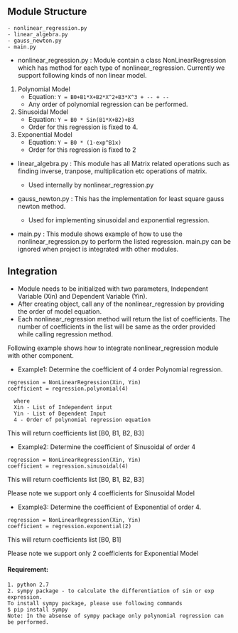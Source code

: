 ## Module Structure

    - nonlinear_regression.py
    - linear_algebra.py
    - gauss_newton.py
    - main.py 
    
- nonlinear_regression.py :
Module contain a class NonLinearRegression which has method for each type of nonlinear_regression.
Currently we support following kinds of non linear model.

1. Polynomial Model 
    - Equation: ```Y = B0+B1*X+B2*X^2+B3*X^3 + -- + --```
    - Any order of polynomial regression can be performed.
2. Sinusoidal Model 
    - Equation: ```Y = B0 * Sin(B1*X+B2)+B3```
    - Order for this regression is fixed to 4.
3. Exponential Model
    - Equation: ```Y = B0 * (1-exp^B1x)```
    - Order for this regression is fixed to 2

- linear_algebra.py : This module has all Matrix related operations such as finding inverse, tranpose, multiplication etc operations of matrix.
    -   Used internally by nonlinear_regression.py 

- gauss_newton.py : This has the implementation for least square gauss newton method.
     -   Used for implementing sinusoidal and exponential regression.

- main.py : This module shows example of how to use the nonlinear_regression.py to perform the listed regression. main.py can be ignored when project is integrated with other modules.

## Integration

- Module needs to be initialized with two parameters, Independent Variable (Xin) and Dependent Variable (Yin).
- After creating object, call any of the nonlinear_regression by providing the order of model equation.
- Each nonlinear_regression method will return the list of coefficients. The number of coefficients in the list will be same as the order provided while calling regression method.

Following example shows how to integrate nonlinear_regression module with other component.

- Example1: Determine the coefficient of 4 order Polynomial regression.
```
regression = NonLinearRegression(Xin, Yin) 
coefficient = regression.polynomial(4)
```
 
      where
      Xin - List of Independent input
      Yin - List of Dependent Input
      4 - Order of polynomial regression equation
      
This will return coefficients list [B0, B1, B2, B3]

- Example2: Determine the coefficient of Sinusoidal of order 4
```
regression = NonLinearRegression(Xin, Yin)
coefficient = regression.sinusoidal(4)
```

This will return coefficients list [B0, B1, B2, B3]

Please note we support only 4 coefficients for Sinusoidal Model


- Example3: Determine the coefficient of Exponential of order 4.
```
regression = NonLinearRegression(Xin, Yin)
coefficient = regression.exponential(2)
```

This will return coefficients list [B0, B1]

Please note we support only 2 coefficients for Exponential Model

#### Requirement:
    1. python 2.7
    2. sympy package - to calculate the differentiation of sin or exp expression.
    To install sympy package, please use following commands
    $ pip install sympy
    Note: In the absense of sympy package only polynomial regression can be performed.
